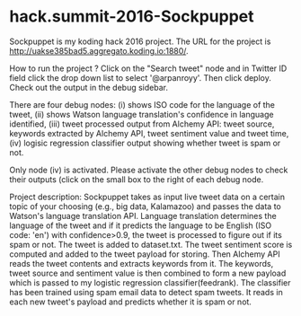 # hack.summit-2016-Sockpuppet
Sockpuppet is my koding hack 2016 project. The URL for the project is http://uakse385bad5.aggregato.koding.io:1880/.

How to run the project ?
Click on the "Search tweet" node and in Twitter ID field click the drop down list to select '@arpanroyy'.
Then click deploy. Check out the output in the debug sidebar. 

There are four debug nodes:
(i) shows ISO code for the language of the tweet, 
(ii) shows Watson language translation's confidence in language identified, 
(iii) tweet processed output from Alchemy API: tweet source, keywords extracted by Alchemy API, tweet sentiment value and tweet time,
(iv) logisic regression classifier output showing whether tweet is spam or not.

Only node (iv) is activated. Please activate the other debug nodes to check their outputs (click on the small box to the right of each debug node.

Project description:
Sockpuppet takes as input live tweet data on a certain topic of your choosing (e.g., big data, Kalamazoo) and passes the data to Watson's language translation API.
Language translation determines the language of the tweet and if it predicts the language to be English (ISO code: 'en') with confidence>0.9, the tweet is processed to figure out if its spam or not.
The tweet is added to dataset.txt. The tweet sentiment score is computed and added to the tweet payload for storing.
Then Alchemy API reads the tweet contents and extracts keywords from it. The keywords, tweet source and sentiment value is then combined to form a new payload which is passed to my logistic regression classifier(feedrank).
The classifier has been trained using spam email data to detect spam tweets. It reads in each new tweet's payload and predicts whether it is spam or not.